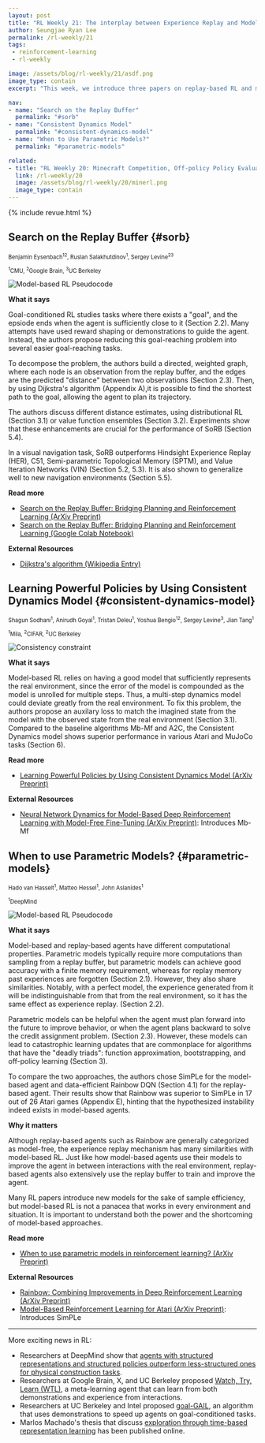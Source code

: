 ```yaml
---
layout: post
title: "RL Weekly 21: The interplay between Experience Replay and Model-based RL"
author: Seungjae Ryan Lee
permalink: /rl-weekly/21
tags:
 - reinforcement-learning
 - rl-weekly

image: /assets/blog/rl-weekly/21/asdf.png
image_type: contain
excerpt: "This week, we introduce three papers on replay-based RL and model-based RL. The first paper introduces SoRB, a way to combine experience replay and planning. The second paper introduces a consistency loss to ensure that a model is consistent with the real environment. The final paper compares model-based agents with replay-based agents."

nav:
- name: "Search on the Replay Buffer"
  permalink: "#sorb"
- name: "Consistent Dynamics Model"
  permalink: "#consistent-dynamics-model"
- name: "When to Use Parametric Models?"
  permalink: "#parametric-models"

related:
- title: "RL Weekly 20: Minecraft Competition, Off-policy Policy Evaluation via Classification, and Soft-attention Agent for Interpretability"
  link: /rl-weekly/20
  image: /assets/blog/rl-weekly/20/minerl.png
  image_type: contain
---
```




{% include revue.html %}




## Search on the Replay Buffer {#sorb}

<p class="authors" style="font-size: 0.8em">
Benjamin Eysenbach<sup>12</sup>,
Ruslan Salakhutdinov<sup>1</sup>,
Sergey Levine<sup>23</sup>
</p>
<p class="authors__institutions" style="font-size: 0.8em">
    <sup>1</sup>CMU,
    <sup>2</sup>Google Brain,
    <sup>3</sup>UC Berkeley
</p>

<div class="w50" style="margin: 10px auto;">
  <img src="{{ absolute_url }}/assets/blog/rl-weekly/21/sorb.png" alt="Model-based RL Pseudocode">
</div>

**What it says**

Goal-conditioned RL studies tasks where there exists a "goal", and the epsiode ends when the agent is sufficiently close to it (Section 2.2). Many attempts have used reward shaping or demonstrations to guide the agent. Instead, the authors propose reducing this goal-reaching problem into several easier goal-reaching tasks.

To decompose the problem, the authors build a directed, weighted graph, where each node is an observation from the replay buffer, and the edges are the predicted "distance" between two observations (Section 2.3). Then, by using Dijkstra's algorithm (Appendix A),it is possible to find the shortest path to the goal, allowing the agent to plan its trajectory.

The authors discuss different distance estimates, using distributional RL (Section 3.1) or value function ensembles (Section 3.2). Experiments show that these enhancements are crucial for the performance of SoRB (Section 5.4).

In a visual navigation task, SoRB outperforms Hindsight Experience Replay (HER), C51, Semi-parametric Topological Memory (SPTM), and Value Iteration Networks (VIN) (Section 5.2, 5.3). It is also shown to generalize well to new navigation environments (Section 5.5).

**Read more**

- [Search on the Replay Buffer: Bridging Planning and Reinforcement Learning (ArXiv Preprint)](https://arxiv.org/abs/1906.05253)
- [Search on the Replay Buffer: Bridging Planning and Reinforcement Learning (Google Colab Notebook)](https://colab.research.google.com/drive/1GnyIypicdLf2g--tej3yZguLDkHUgEsk)

**External Resources**

- [Dijkstra's algorithm (Wikipedia Entry)](https://en.wikipedia.org/wiki/Dijkstra%27s_algorithm)







## Learning Powerful Policies by Using Consistent Dynamics Model {#consistent-dynamics-model}

<p class="authors" style="font-size: 0.8em">
Shagun Sodhani<sup>1</sup>,
Anirudh Goyal<sup>1</sup>,
Tristan Deleu<sup>1</sup>,
Yoshua Bengio<sup>12</sup>,
Sergey Levine<sup>3</sup>,
Jian Tang<sup>1</sup>
</p>
<p class="authors__institutions" style="font-size: 0.8em">
    <sup>1</sup>Mila,
    <sup>2</sup>CIFAR,
    <sup>2</sup>UC Berkeley
</p>

<div class="w100" style="margin: 10px auto;">
  <img src="{{ absolute_url }}/assets/blog/rl-weekly/21/consistent.png" alt="Consistency constraint">
</div>

**What it says**

Model-based RL relies on having a good model that sufficiently represents the real environment, since the error of the model is compounded as the model is unrolled for multiple steps. Thus, a multi-step dynamics model could deviate greatly from the real environment. To fix this problem, the authors propose an auxilary loss to match the imagined state from the model with the observed state from the real environment (Section 3.1). Compared to the baseline algorithms Mb-Mf and A2C, the Consistent Dynamics model shows superior performance in various Atari and MuJoCo tasks (Section 6).

**Read more**

- [Learning Powerful Policies by Using Consistent Dynamics Model (ArXiv Preprint)](https://arxiv.org/abs/1906.04355)

**External Resources**

- [Neural Network Dynamics for Model-Based Deep Reinforcement Learning with Model-Free Fine-Tuning (ArXiv Preprint)](https://arxiv.org/abs/1708.02596): Introduces Mb-Mf






## When to use Parametric Models? {#parametric-models}

<p class="authors" style="font-size: 0.8em">
Hado van Hasselt<sup>1</sup>,
Matteo Hessel<sup>1</sup>,
John Aslanides<sup>1</sup>
</p>
<p class="authors__institutions" style="font-size: 0.8em">
    <sup>1</sup>DeepMind
</p>

<div class="w40" style="margin: 10px auto;">
  <img src="{{ absolute_url }}/assets/blog/rl-weekly/21/mbrl.png" alt="Model-based RL Pseudocode">
</div>

**What it says**

Model-based and replay-based agents have different computational properties. Parametric models typically require more computations than sampling from a replay buffer, but parametric models can achieve good accuracy with a finite memory requirement, whereas for replay memory past experiences are forgotten (Section 2.1). However, they also share similarities. Notably, with a perfect model, the experience generated from it will be indistinguishable from that from the real environment, so it has the same effect as experience replay. (Section 2.2).

Parametric models can be helpful when the agent must plan forward into the future to improve behavior, or when the agent plans backward to solve the credit assignment problem. (Section 2.3). However, these models can lead to catastrophic learning updates that are commonplace for algorithms that have the "deadly triads": function approximation, bootstrapping, and off-policy learning (Section 3).

To compare the two approaches, the authors chose SimPLe for the model-based agent and data-efficient Rainbow DQN (Section 4.1) for the replay-based agent. Their results show that Rainbow was superior to SimPLe in 17 out of 26 Atari games (Appendix E), hinting that the hypothesized instability indeed exists in model-based agents.

**Why it matters**

Although replay-based agents such as Rainbow are generally categorized as model-free, the experience replay mechanism has many similarities with model-based RL. Just like how model-based agents use their models to improve the agent in between interactions with the real environment, replay-based agents also extensively use the replay buffer to train and improve the agent.

Many RL papers introduce new models for the sake of sample efficiency, but model-based RL is not a panacea that works in every environment and situation. It is important to understand both the power and the shortcoming of model-based approaches.

**Read more**

- [When to use parametric models in reinforcement learning? (ArXiv Preprint)](https://arxiv.org/abs/1906.05243)

**External Resources**

- [Rainbow: Combining Improvements in Deep Reinforcement Learning (ArXiv Preprint)](https://arxiv.org/abs/1710.02298)
- [Model-Based Reinforcement Learning for Atari (ArXiv Preprint)](https://arxiv.org/abs/1903.00374): Introduces SimPLe






---

More exciting news in RL:

- Researchers at DeepMind show that [agents with structured representations and structured policies outperform less-structured ones for physical construction tasks](https://arxiv.org/abs/1904.03177).
- Researchers at Google Brain, X, and UC Berkeley proposed [Watch, Try, Learn (WTL)](https://arxiv.org/abs/1906.03352), a meta-learning agent that can learn from both demonstrations and experience from interactions.
- Researchers at UC Berkeley and Intel proposed [goal-GAIL](https://sites.google.com/view/goalconditioned-il/), an algorithm that uses demonstrations to speed up agents on goal-conditioned tasks.
- Marlos Machado's thesis that discuss [exploration through time-based representation learning](https://era.library.ualberta.ca/items/581b87e0-a777-40a1-9776-f85a85864d6c/) has been published online.
